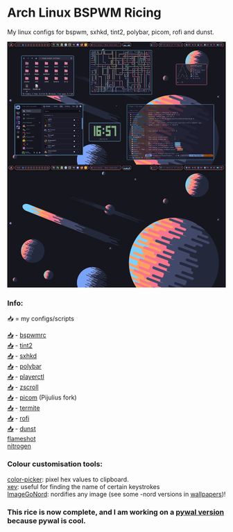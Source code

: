 # Arch Linux BSPWM Ricing

My linux configs for bspwm, sxhkd, tint2, polybar, picom, rofi and dunst.

![](images/rice-complete.png)

### Info:
📥 = my configs/scripts

[📥](https://github.com/Narmis-E/linux-config/blob/main/bspwm/bspwmrc) - [bspwmrc](https://github.com/baskerville/bspwm/)\
[📥](https://github.com/Narmis-E/linux-config/blob/main/tint2/tint2rc) - [tint2](https://github.com/o9000/tint2)\
[📥](https://github.com/Narmis-E/linux-config/blob/main/sxhkd/sxhkdrc) - [sxhkd](https://github.com/baskerville/sxhkd)\
[📥](https://github.com/Narmis-E/linux-config/blob/main/polybar/config.ini) - [polybar](https://github.com/polybar/polybar)\
[📥](https://github.com/Narmis-E/linux-config/blob/main/scripts/playerctl.sh) - [playerctl](https://github.com/altdesktop/playerctl)\
[📥](https://github.com/Narmis-E/linux-config/blob/main/scripts/net-scroll.sh) - [zscroll](https://github.com/noctuid/zscroll)\
[📥](https://github.com/Narmis-E/linux-config/blob/main/picom/picom.conf) - [picom](https://github.com/pijulius/picom) (Pijulius fork)\
[📥](https://github.com/Narmis-E/linux-config/blob/main/termite/config) - [termite](https://github.com/thestinger/termite)\
[📥](https://github.com/Narmis-E/linux-config/blob/main/rofi/config.rasi) - [rofi](https://github.com/adi1090x/rofi)\
[📥](https://github.com/Narmis-E/linux-config/blob/main/dunst/dunstrc) - [dunst](https://github.com/dunst-project/dunst)\
[flameshot](https://github.com/flameshot-org/flameshot)\
[nitrogen](https://github.com/l3ib/nitrogen)

### Colour customisation tools:
[color-picker](https://github.com/Jack12816/colorpicker): pixel hex values to clipboard.\
[xev](https://github.com/freedesktop/xev): useful for finding the name of certain keystrokes\
[ImageGoNord](https://github.com/Schrodinger-Hat/ImageGoNord): nordifies any image (see some -nord versions in [wallpapers](https://github.com/Narmis-E/linux-config/tree/main/images/wallpapers))!

### This rice is now complete, and I am working on a [pywal version](https://github.com/Narmis-E/bspwm-pywal) because pywal is cool.
